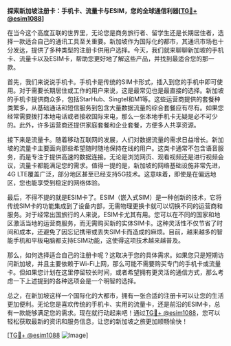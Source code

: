 **探索新加坡注册卡：手机卡、流量卡与ESIM，您的全球通信利器[[TG💪+ @esim1088](https://t.me/s/esim1088)]**

在当今这个高度互联的世界里，无论您是商务旅行者、留学生还是长期居住者，选择一款适合自己的通讯工具至关重要。新加坡作为国际化的都市，其通讯市场也十分发达，提供了多种类型的注册卡供用户选择。今天，我们就来聊聊新加坡的手机卡、流量卡以及ESIM卡，帮助您更好地了解这些产品，并找到最适合您的那一款。

首先，我们来说说手机卡。手机卡是传统的SIM卡形式，插入到您的手机中即可使用。对于需要长期居住或工作的用户来说，这是最常见也是最直接的选择。新加坡的手机卡提供商众多，包括StarHub、Singtel和M1等。这些运营商提供的套餐种类繁多，从基础通话和短信服务到包含大量数据流量的综合套餐应有尽有。如果您经常需要拨打本地电话或者接收国际来电，那么一张本地手机卡无疑是必不可少的。此外，许多运营商还提供家庭套餐和企业套餐，方便多人共享资源。

接下来是流量卡。随着移动互联网的发展，人们对数据流量的需求日益增长。新加坡的流量卡主要面向那些希望随时随地保持在线的用户。这类卡通常不包含语音服务，而是专注于提供高速的数据连接。无论是浏览网页、观看视频还是进行视频会议，流量卡都能满足您的需求。值得一提的是，新加坡的网络基础设施非常先进，4G LTE覆盖广泛，部分地区甚至已经支持5G技术。这意味着，即使是在偏远地区，您也能享受到稳定的网络体验。

最后，不得不提的就是ESIM卡了。ESIM（嵌入式SIM）是一种创新的技术，它将传统SIM卡的功能集成到了设备内部，无需物理更换卡就可以切换不同的运营商和服务。对于经常出国旅行的人来说，ESIM卡尤其有用。您可以在不同的国家和地区激活当地的运营商服务，而无需购买新的实体SIM卡。这种灵活性不仅节省了时间和成本，还避免了因忘记携带或丢失SIM卡而造成的麻烦。目前，越来越多的智能手机和平板电脑都支持ESIM功能，这使得这项技术越来越普及。

那么，如何选择适合自己的注册卡呢？这取决于您的具体需求。如果您只是短期访问新加坡，并且主要依赖于Wi-Fi上网，那么可能不需要购买专门的手机卡或流量卡。但如果您计划在这里停留较长时间，或者希望拥有更灵活的通信方式，那么考虑一下上述提到的各种选项会是一个明智的选择。

总之，在新加坡这样一个国际化的大都市，拥有一张合适的注册卡可以让您的生活更加便利。无论您是喜欢传统的手机卡、实用的流量卡，还是前沿的ESIM卡，总有一款能够满足您的需求。现在就行动起来吧！通过[TG💪+ @esim1088](https://t.me/s/esim1088)，您可以轻松获取最新的资讯和服务信息，让您的新加坡之旅更加顺畅愉快！

[[TG💪+ @esim1088](https://t.me/s/esim1088) ![Image](https://i.postimg.cc/4NQfJmqS/Snipaste-2025-05-13-00-14-12.png)]